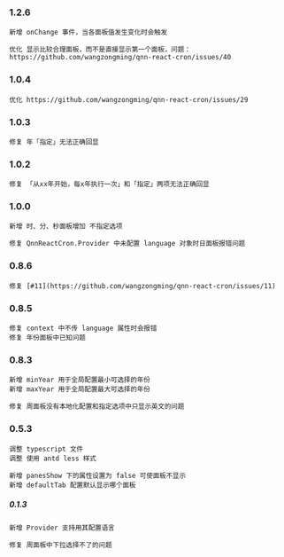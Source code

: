 
### 1.2.6
    
    新增 onChange 事件，当各面板值发生变化时会触发

    优化 显示比较合理面板，而不是直接显示第一个面板，问题：https://github.com/wangzongming/qnn-react-cron/issues/40

### 1.0.4
    
    优化 https://github.com/wangzongming/qnn-react-cron/issues/29

### 1.0.3

    修复 年「指定」无法正确回显

### 1.0.2

    修复 「从xx年开始，每x年执行一次」和「指定」两项无法正确回显

### 1.0.0

    新增 时、分、秒面板增加 不指定选项
    
    修复 QnnReactCron.Provider 中未配置 language 对象时日面板报错问题 

### 0.8.6

    修复 [#11](https://github.com/wangzongming/qnn-react-cron/issues/11)

### 0.8.5

    修复 context 中不传 language 属性时会报错
    修复 年份面板中已知问题

### 0.8.3

    新增 minYear 用于全局配置最小可选择的年份
    新增 maxYear 用于全局配置最大可选择的年份

    修复 周面板没有本地化配置和指定选项中只显示英文的问题 

### 0.5.3

    调整 typescript 文件
    调整 使用 antd less 样式

    新增 panesShow 下的属性设置为 false 可使面板不显示 
    新增 defaultTab 配置默认显示哪个面板 

##### 0.1.3

    新增 Provider 支持用其配置语言 

    修复 周面板中下拉选择不了的问题 
